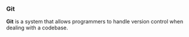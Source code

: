 ### Git
**Git** is a system that allows programmers to handle version control when dealing with a codebase.
